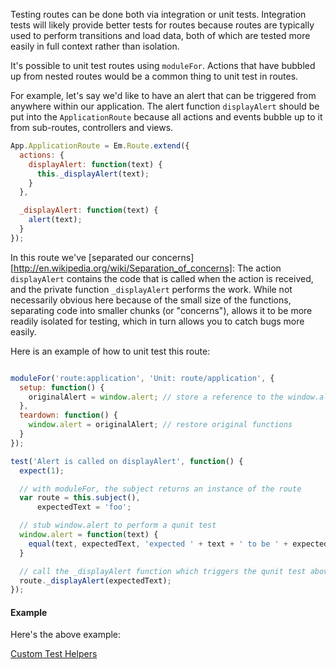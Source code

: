 Testing routes can be done both via integration or unit tests. Integration tests will likely provide better tests for routes because routes are typically used to perform transitions and load data, both of which are tested more easily in full context rather than isolation.

It's possible to unit test routes using `moduleFor`. Actions that have bubbled up from nested routes would be a common thing to unit test in routes.

For example, let's say we'd like to have an alert that can be triggered from anywhere within our application. The alert function `displayAlert` should be put into the `ApplicationRoute` because all actions and events bubble up to it from sub-routes, controllers and views.

```javascript
App.ApplicationRoute = Em.Route.extend({
  actions: {
    displayAlert: function(text) {
      this._displayAlert(text);
    }
  },

  _displayAlert: function(text) {
    alert(text);
  }
});
```

In this route we've [separated our concerns][http://en.wikipedia.org/wiki/Separation_of_concerns]: The action `displayAlert` contains the code that is called when the action is received, and the private function `_displayAlert` performs the work. While not necessarily obvious here because of the small size of the functions, separating code into smaller chunks (or "concerns"), allows it to be more readily isolated for testing, which in turn allows you to catch bugs more easily.

Here is an example of how to unit test this route:

```javascript

moduleFor('route:application', 'Unit: route/application', {
  setup: function() {
    originalAlert = window.alert; // store a reference to the window.alert
  },
  teardown: function() {
    window.alert = originalAlert; // restore original functions
  }
});

test('Alert is called on displayAlert', function() {
  expect(1);

  // with moduleFor, the subject returns an instance of the route
  var route = this.subject(),
      expectedText = 'foo';

  // stub window.alert to perform a qunit test
  window.alert = function(text) {
    equal(text, expectedText, 'expected ' + text + ' to be ' + expectedText);
  }

  // call the _displayAlert function which triggers the qunit test above
  route._displayAlert(expectedText);
});
```

#### Example

Here's the above example:

<a class="jsbin-embed" href="http://jsbin.com/witac/2/embed?output">Custom Test Helpers</a>
<script src="http://static.jsbin.com/js/embed.js"></script>
